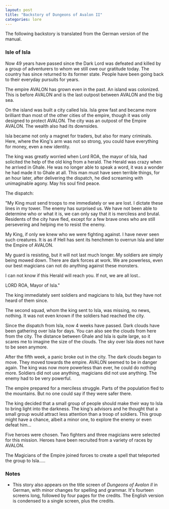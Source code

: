 ```yaml
---
layout: post
title: "Backstory of Dungeons of Avalon II"
categories: lore
---
```


The following backstory is translated from the German version of the manual.

### Isle of Isla

Now 49 years have passed since the Dark Lord was defeated and killed by a group
of adventurers to whom we still owe our gratitude today. The country has since
returned to its former state. People have been going back to their everyday
pursuits for years.

The empire AVALON has grown even in the past. An island was colonized. This is
before AVALON and is the last outpost between AVALON and the big sea.

On the island was built a city called Isla. Isla grew fast and became more
brilliant than most of the other cities of the empire, though it was only
designed to protect AVALON. The city was an outpost of the Empire AVALON. The
wealth also had its downsides.

Isla became not only a magnet for traders, but also for many criminals. Here,
where the King's arm was not so strong, you could have everything for money,
even a new identity.

The king was greatly worried when Lord ROA, the mayor of Isla, had solicited the
help of the old king from a herald. The Herald was crazy when he arrived in
Ghale. He was no longer able to speak a word, it was a wonder he had made it to
Ghale at all. This man must have seen terrible things, for an hour later, after
delivering the dispatch, he died screaming with unimaginable agony. May his soul
find peace.

The dispatch:

"My King must send troops to me immediately or we are lost. I dictate these
lines in my tower. The enemy has surprised us. We have not been able to
determine who or what it is, we can only say that it is merciless and brutal.
Residents of the city have fled, except for a few brave ones who are still
persevering and helping me to resist the enemy.

My King, if only we knew who we were fighting against. I have never seen such
creatures. It is as if Hell has sent its henchmen to overrun Isla and later the
Empire of AVALON.

My guard is resisting, but it will not last much longer. My soldiers are simply
being mowed down. There are dark forces at work. We are powerless, even our best
magicians can not do anything against these monsters.

I can not know if this Herald will reach you. If not, we are all lost..

LORD ROA, Mayor of Isla."

The king immediately sent soldiers and magicians to Isla, but they have not
heard of them since.

The second squad, whom the king sent to Isla, was missing, no news, nothing. It
was not even known if the soldiers had reached the city.

Since the dispatch from Isla, now 4 weeks have passed. Dark clouds have been
gathering over Isla for days. You can also see the clouds from here from the
city. The distance between Ghale and Isla is quite large, so it scares me to
imagine the size of the clouds. The sky over Isla does not have to be seen
anymore.

After the fifth week, a panic broke out in the city. The dark clouds began to
move. They moved towards the empire. AVALON seemed to be in danger again. The
king was now more powerless than ever, he could do nothing more. Soldiers did
not use anything, magicians did not use anything. The enemy had to be very
powerful.

The empire prepared for a merciless struggle. Parts of the population fled
to the mountains. But no one could say if they were safer there.

The king decided that a small group of people should make their way to Isla to
bring light into the darkness. The king's advisors and he thought that a small
group would attract less attention than a troop of soldiers. This group might
have a chance, albeit a minor one, to explore the enemy or even defeat him...

Five heroes were chosen. Two fighters and three magicians were selected for this
mission. Heroes have been recruited from a variety of races by AVALON.

The Magicians of the Empire joined forces to create a spell that teleported the
group to Isla.....

### Notes

* This story also appears on the title screen of _Dungeons of Avalon II_ in
  German, with minor changes for spelling and grammar. It's fourteen screens
  long, followed by four pages for the credits. The English version is
  condensed to a single screen, plus the credits.
